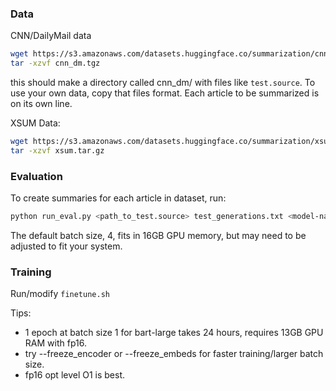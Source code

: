 ### Data

CNN/DailyMail data
```bash
wget https://s3.amazonaws.com/datasets.huggingface.co/summarization/cnn_dm.tgz
tar -xzvf cnn_dm.tgz
```

this should make a directory called cnn_dm/ with files like `test.source`.
To use your own data, copy that files format. Each article to be summarized is on its own line.

XSUM Data:
```bash
wget https://s3.amazonaws.com/datasets.huggingface.co/summarization/xsum.tar.gz
tar -xzvf xsum.tar.gz
```


### Evaluation

To create summaries for each article in dataset, run:
```bash
python run_eval.py <path_to_test.source> test_generations.txt <model-name>  --score_path rouge_scores.txt
```
The default batch size, 4, fits in 16GB GPU memory, but may need to be adjusted to fit your system.


### Training
Run/modify `finetune.sh`

Tips:
- 1 epoch at batch size 1 for bart-large takes 24 hours, requires 13GB GPU RAM with fp16.
- try --freeze_encoder or --freeze_embeds for faster training/larger batch size.
- fp16 opt level O1 is best.
